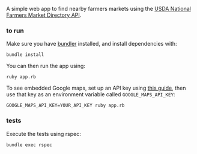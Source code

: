A simple web app to find nearby farmers markets using the [USDA National Farmers Market Directory API](http://search.ams.usda.gov/farmersmarkets/v1/svcdesc.html).

### to run

Make sure you have [bundler](bundler.io) installed, and install dependencies with:

`bundle install`

You can then run the app using:

`ruby app.rb`

To see embedded Google maps, set up an API key using [this guide](https://developers.google.com/maps/documentation/embed/guide), then use that key as an environment variable called `GOOGLE_MAPS_API_KEY`:

`GOOGLE_MAPS_API_KEY=YOUR_API_KEY ruby app.rb`

### tests

Execute the tests using rspec:

`bundle exec rspec`
